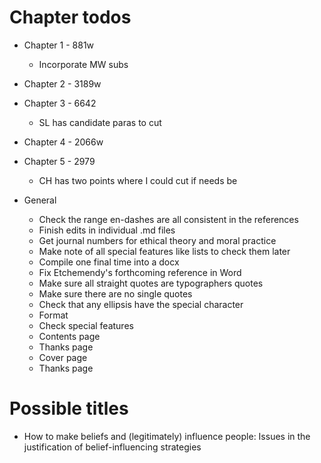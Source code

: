 # Chapter todos

* Chapter 1 - 881w
	* Incorporate MW subs

* Chapter 2 - 3189w

* Chapter 3 - 6642
	* SL has candidate paras to cut

* Chapter 4 - 2066w

* Chapter 5 - 2979
	* CH has two points where I could cut if needs be

* General
	* Check the range en-dashes are all consistent in the references
	* Finish edits in individual .md files
	* Get journal numbers for ethical theory and moral practice
	* Make note of all special features like lists to check them later
	* Compile one final time into a docx
	* Fix Etchemendy's forthcoming reference in Word
	* Make sure all straight quotes are typographers quotes
	* Make sure there are no single quotes
	* Check that any ellipsis have the special character
	* Format
	* Check special features
	* Contents page
	* Thanks page
	* Cover page
	* Thanks page

# Possible titles
* How to make beliefs and (legitimately) influence people: Issues in the justification of belief-influencing strategies
